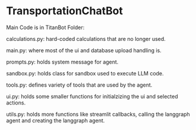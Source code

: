 # TransportationChatBot

Main Code is in TitanBot Folder:
  

calculations.py: hard-coded calculations that are no longer used.  
  
main.py: where most of the ui and database upload handling is.    
  
prompts.py: holds system message for agent.  
  
sandbox.py: holds class for sandbox used to execute LLM code.  
  
tools.py: defines variety of tools that are used by the agent.  
  
ui.py: holds some smaller functions for initialzizing the ui and selected actions.  
  
utils.py: holds more functions like streamlit callbacks, calling the langgraph agent and creating the langgraph agent.  
  
